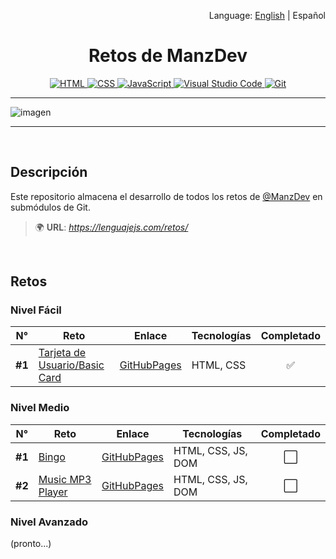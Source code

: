 <p align="right">Language: <a href="README.md">English</a> | Español</p>

<h1 align="center">Retos de ManzDev</h1>

<p align="center">
<a href="#">
  <img src="https://img.shields.io/badge/--E34F26?logo=html5&logoColor=fff" alt="HTML">
</a>
<a href="#">
  <img src="https://img.shields.io/badge/--1572B6?logo=css3&logoColor=fff" alt="CSS">
</a>
<a href="https://www.javascript.com/">
  <img src="https://img.shields.io/badge/--F7DF1E?logo=javascript&logoColor=000" alt="JavaScript">
</a>
<a href="https://code.visualstudio.com/">
  <img src="https://img.shields.io/badge/--007ACC?logo=visual%20studio%20code&logoColor=ffffff" alt="Visual Studio Code">
</a>
<a href="https://git-scm.com/">
  <img src="https://img.shields.io/badge/--F05032?logo=git&logoColor=ffffff" alt="Git">
</a>
</p>

---

![imagen](https://user-images.githubusercontent.com/38696273/174712682-57dee4c9-d98b-4df5-b284-cf68641ac40d.png)

---

<br/>

## Descripción

Este repositorio almacena el desarrollo de todos los retos de <a href="https://github.com/ManzDev">@ManzDev</a> en submódulos de Git.
>🌍 **URL**: *https://lenguajejs.com/retos/*

<br/>

## Retos

### Nivel Fácil

| N° | Reto | Enlace | Tecnologías | Completado |
|---|----------------|--------------|-------------|:--:|
| **#1** | [Tarjeta de Usuario/Basic Card](https://lenguajejs.com/retos/nivel-facil/basic-card/) | [GitHubPages](https://javier4le.github.io/manzdev-retos-basic-card/) | HTML, CSS | ✅ |

### Nivel Medio

| N° | Reto | Enlace | Tecnologías | Completado |
|---|----------------|--------------|-------------|:--:|
| **#1** | [Bingo](https://lenguajejs.com/retos/nivel-medio/bingo/) | [GitHubPages]() | HTML, CSS, JS, DOM | ⬜️ |
| **#2** | [Music MP3 Player](https://lenguajejs.com/retos/nivel-medio/mp3-player/) | [GitHubPages]() | HTML, CSS, JS, DOM | ⬜️ |

### Nivel Avanzado
(pronto...)
